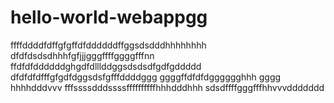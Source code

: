 # hello-world-webappgg
ffffddddfdffgfgffdfddddddffggsdsdddhhhhhhhh
dfdfdsdsdhhhfgfjjjgggffffggggfffnn
ffdfdfddddddghgdfdlllddggsdsdsdfgdfgddddd
dfdfdfdfffgfgdfdggsdsfgfffddddggg
ggggffdfdfdgggggghhh gggg  hhhhdddvvv
fffssssdddssssffffffffffhhhdddhhh
sdsdffffgggfffhhvvvddddddd
